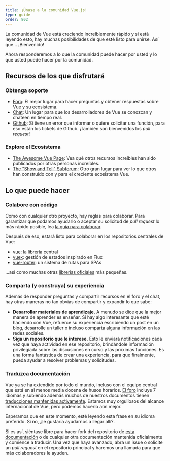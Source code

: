 ```yaml
---
title: ¡Únase a la comunidad Vue.js!
type: guide
order: 802
---
```


La comunidad de Vue está creciendo increíblemente rápido y si está leyendo esto, hay muchas posibilidades de que esté listo para unirse. Así que... ¡Bienvenido!

Ahora responderemos a lo que la comunidad puede hacer por usted y lo que usted puede hacer por la comunidad.

## Recursos de los que disfrutará

### Obtenga soporte

- [Foro](https://forum.vuejs.org/): El mejor lugar para hacer preguntas y obtener respuestas sobre Vue y su ecosistema.
- [Chat](https://chat.vuejs.org/): Un lugar para que los desarrolladores de Vue se conozcan y chateen en tiempo real.
- [Github](https://github.com/vuejs): Si tiene un error que informar o quiere solicitar una función, para eso están los tickets de Github. ¡También son bienvenidos los _pull request_!

### Explore el Ecosistema

- [The Awesome Vue Page](https://github.com/vuejs/awesome-vue): Vea qué otros recursos increíbles han sido publicados por otras personas increíbles.
- [The "Show and Tell" Subforum](https://forum.vuejs.org/c/show-and-tell): Otro gran lugar para ver lo que otros han construido con y para el creciente ecosistema Vue.

## Lo que puede hacer

### Colabore con código

Como con cualquier otro proyecto, hay reglas para colaborar. Para garantizar que podamos ayudarlo o aceptar su solicitud de _pull request_ lo más rápido posible, lea [la guía para colaborar](https://github.com/vuejs/vue/blob/dev/.github/CONTRIBUTING.md).

Después de eso, estará listo para colaborar en los repositorios centrales de Vue:

- [vue](https://github.com/vuejs/vue): la librería central
- [vuex](https://github.com/vuejs/vuex): gestión de estados inspirado en Flux
- [vue-router](https://github.com/vuejs/vue-router): un sistema de rutas para SPAs

...así como muchas otras [librerías oficiales](https://github.com/vuejs) más pequeñas.

### Comparta (y construya) su experiencia

Además de responder preguntas y compartir recursos en el foro y el chat, hay otras maneras no tan obvias de compartir y expandir lo que sabe:

- **Desarrollar materiales de aprendizaje.** A menudo se dice que la mejor manera de aprender es enseñar. Si hay algo interesante que esté haciendo con Vue, refuerce su experiencia escribiendo un post en un blog, desarrolle un taller o incluso comparta alguna información en las redes sociales.
- **Siga un repositorio que le interese.** Esto le enviará notificaciones cada vez que haya actividad en ese repositorio, brindándole información privilegiada sobre las discusiones en curso y las próximas funciones. Es una forma fantástica de crear una experiencia, para que finalmente, pueda ayudar a resolver problemas y solicitudes.

### Traduzca documentación

Vue ya se ha extendido por todo el mundo, incluso con el equipo central que está en al menos media docena de husos horarios. [El foro](https://forum.vuejs.org/) incluye 7 idiomas y subiendo además muchos de nuestros documentos tienen [traducciones mantenidas activamente](https://github.com/vuejs?utf8=%E2%9C%93&query=vuejs.org). Estamos muy orgullosos del alcance internacional de Vue, pero podemos hacerlo aún mejor.

Esperamos que en este momento, esté leyendo esta frase en su idioma preferido. Si no, ¿le gustaría ayudarnos a llegar allí?.

Si es así, siéntase libre para hacer fork del repositorio de [esta documentación](https://github.com/vuejs/vuejs.org/) o de cualquier otra documentación mantenida oficialmente y comience a traducir. Una vez que haya avanzado, abra un issue o solicite un _pull request_ en el repositorio principal y haremos una llamada para que más colaboradores le ayuden.
